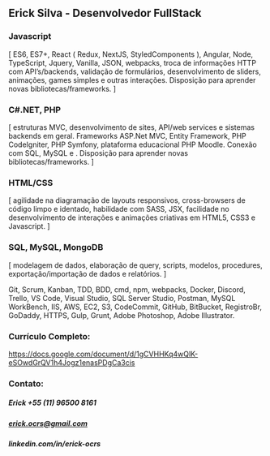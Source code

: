 ## Erick Silva - Desenvolvedor FullStack

### Javascript
[ ES6, ES7+, React ( Redux, NextJS, StyledComponents ), Angular, Node, TypeScript, Jquery, Vanilla, JSON, webpacks, troca de informações HTTP com API’s/backends, validação de formulários, desenvolvimento de sliders, animações, games simples e outras interações. Disposição para aprender novas bibliotecas/frameworks. ]

### C#.NET, PHP
[ estruturas MVC, desenvolvimento de sites, API/web services e sistemas backends em geral. Frameworks ASP.Net MVC, Entity Framework, PHP CodeIgniter, PHP Symfony, plataforma educacional PHP Moodle. Conexão com SQL, MySQL e . Disposição para aprender novas bibliotecas/frameworks. ]

### HTML/CSS
[ agilidade na diagramação de layouts responsivos, cross-browsers de código limpo e identado, habilidade com SASS, JSX, facilidade no desenvolvimento de interações e animações criativas em HTML5, CSS3 e Javascript. ] 

### SQL, MySQL, MongoDB
[ modelagem de dados, elaboração de query, scripts, modelos, procedures, exportação/importação de dados e relatórios. ] 

Git, Scrum, Kanban, TDD, BDD, cmd, npm, webpacks, Docker, Discord, Trello, VS Code, Visual Studio, SQL Server Studio, Postman, MySQL WorkBench, IIS, AWS, EC2, S3, CodeCommit, GitHub, BitBucket, RegistroBr, GoDaddy, HTTPS, Gulp, Grunt, Adobe Photoshop, Adobe Illustrator.


### Currículo Completo:
https://docs.google.com/document/d/1gCVHHKq4wQlK-eSOwdGrQV1h4Jogz1enasPDgCa3cis

### Contato: 
##### Erick +55 (11) 96500 8161
##### erick.ocrs@gmail.com
##### linkedin.com/in/erick-ocrs
